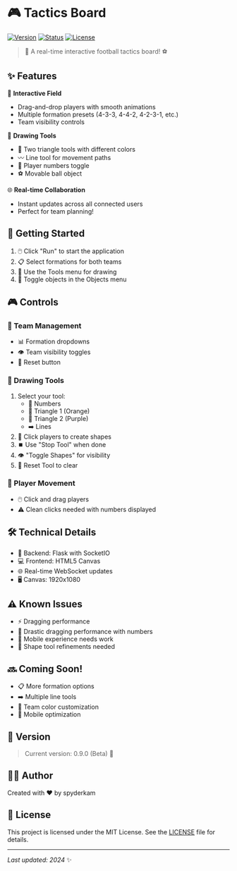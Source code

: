 
# 🎮 Tactics Board

[![Version](https://img.shields.io/badge/version-0.9.0-blue.svg)]()
[![Status](https://img.shields.io/badge/status-beta-orange.svg)]()
[![License](https://img.shields.io/badge/license-MIT-green.svg)]()

> 🏃 A real-time interactive football tactics board! ⚽

## ✨ Features

🎯 **Interactive Field**
- Drag-and-drop players with smooth animations
- Multiple formation presets (4-3-3, 4-4-2, 4-2-3-1, etc.)
- Team visibility controls

🎨 **Drawing Tools**
- 🔺 Two triangle tools with different colors
- 〰️ Line tool for movement paths
- 📝 Player numbers toggle
- ⚽ Movable ball object

🌐 **Real-time Collaboration**
- Instant updates across all connected users
- Perfect for team planning!

## 🚀 Getting Started

1. 🖱️ Click "Run" to start the application
2. 📋 Select formations for both teams
3. 🎯 Use the Tools menu for drawing
4. 👥 Toggle objects in the Objects menu

## 🎮 Controls

### 👥 Team Management
- 📊 Formation dropdowns
- 👁️ Team visibility toggles
- 🔄 Reset button

### 🎨 Drawing Tools
1. Select your tool:
   - 📝 Numbers
   - 🔺 Triangle 1 (Orange)
   - 🔻 Triangle 2 (Purple)
   - ➡️ Lines
2. 🎯 Click players to create shapes
3. ⏹️ Use "Stop Tool" when done
4. 👁️ "Toggle Shapes" for visibility
5. 🔄 Reset Tool to clear

### 🎯 Player Movement
- 🖱️ Click and drag players
- ⚠️ Clean clicks needed with numbers displayed

## 🛠️ Technical Details

- 🐍 Backend: Flask with SocketIO
- 💻 Frontend: HTML5 Canvas
- 🌐 Real-time WebSocket updates
- 🖥️ Canvas: 1920x1080

## ⚠️ Known Issues

- ⚡ Dragging performance
- 💢 Drastic dragging performance with numbers
- 📱 Mobile experience needs work
- 🎨 Shape tool refinements needed

## 🔜 Coming Soon!

- 📋 More formation options
- ➡️ Multiple line tools
- 🎨 Team color customization
- 📱 Mobile optimization

## 📌 Version

> Current version: 0.9.0 (Beta) 🚧

## 👨‍💻 Author

Created with ❤️ by spyderkam

## 📜 License

This project is licensed under the MIT License. See the [LICENSE](https://github.com/spyderkam/Tactics-Board/blob/main/LICENSE) file for details.

---
*Last updated: 2024* ✨
